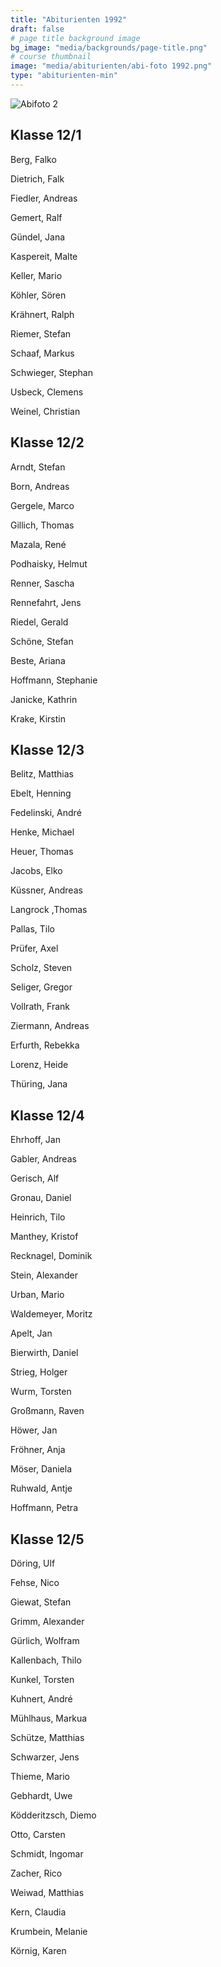 ```yaml
---
title: "Abiturienten 1992"
draft: false
# page title background image
bg_image: "media/backgrounds/page-title.png"
# course thumbnail
image: "media/abiturienten/abi-foto 1992.png"
type: "abiturienten-min"
---
```


![Abifoto 2](/media/abiturienten/abi-foto_1992_2.jpg)

## Klasse 12/1

Berg, Falko

Dietrich, Falk

Fiedler, Andreas

Gemert, Ralf

Gündel, Jana

Kaspereit, Malte

Keller, Mario

Köhler, Sören

Krähnert, Ralph

Riemer, Stefan

Schaaf, Markus

Schwieger, Stephan

Usbeck, Clemens

Weinel, Christian



## Klasse 12/2

Arndt, Stefan

Born, Andreas

Gergele, Marco

Gillich, Thomas

Mazala, René

Podhaisky, Helmut

Renner, Sascha

Rennefahrt, Jens

Riedel, Gerald

Schöne, Stefan

Beste, Ariana

Hoffmann, Stephanie

Janicke, Kathrin

Krake, Kirstin



## Klasse 12/3

Belitz, Matthias

Ebelt, Henning

Fedelinski, André

Henke, Michael

Heuer, Thomas

Jacobs, Elko

Küssner, Andreas

Langrock ,Thomas

Pallas, Tilo

Prüfer, Axel

Scholz, Steven

Seliger, Gregor

Vollrath, Frank

Ziermann, Andreas

Erfurth, Rebekka

Lorenz, Heide

Thüring, Jana



## Klasse 12/4

Ehrhoff, Jan

Gabler, Andreas

Gerisch, Alf

Gronau, Daniel

Heinrich, Tilo

Manthey, Kristof

Recknagel, Dominik

Stein, Alexander

Urban, Mario

Waldemeyer, Moritz

Apelt, Jan

Bierwirth, Daniel

Strieg, Holger

Wurm, Torsten

Großmann, Raven

Höwer, Jan

Fröhner, Anja

Möser, Daniela

Ruhwald, Antje

Hoffmann, Petra



## Klasse 12/5

Döring, Ulf

Fehse, Nico

Giewat, Stefan

Grimm, Alexander

Gürlich, Wolfram

Kallenbach, Thilo

Kunkel, Torsten

Kuhnert, André

Mühlhaus, Markua

Schütze, Matthias

Schwarzer, Jens

Thieme, Mario

Gebhardt, Uwe

Ködderitzsch, Diemo

Otto, Carsten

Schmidt, Ingomar

Zacher, Rico

Weiwad, Matthias

Kern, Claudia

Krumbein, Melanie

Körnig, Karen
